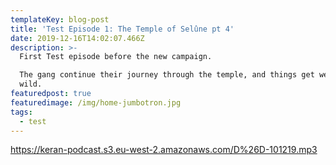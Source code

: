 ```yaml
---
templateKey: blog-post
title: 'Test Episode 1: The Temple of Selûne pt 4'
date: 2019-12-16T14:02:07.466Z
description: >-
  First Test episode before the new campaign.

  The gang continue their journey through the temple, and things get wet and
  wild.
featuredpost: true
featuredimage: /img/home-jumbotron.jpg
tags:
  - test
---
```

<https://keran-podcast.s3.eu-west-2.amazonaws.com/D%26D-101219.mp3>
